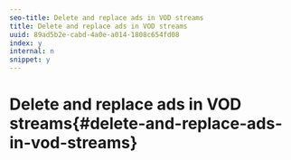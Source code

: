 ```yaml
---
seo-title: Delete and replace ads in VOD streams
title: Delete and replace ads in VOD streams
uuid: 89ad5b2e-cabd-4a0e-a014-1808c654fd08
index: y
internal: n
snippet: y
---
```


# Delete and replace ads in VOD streams{#delete-and-replace-ads-in-vod-streams}


